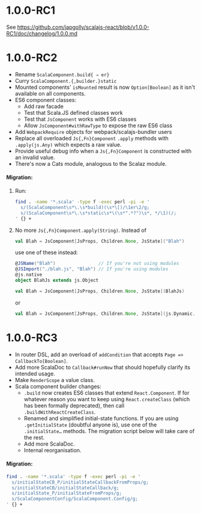 # 1.0.0-RC1

See https://github.com/japgolly/scalajs-react/blob/v1.0.0-RC1/doc/changelog/1.0.0.md


# 1.0.0-RC2

* Rename `ScalaComponent.build{ ⇒ er}`
* Curry `ScalaComponent.{,builder.}static`
* Mounted components' `isMounted` result is now `Option[Boolean]` as it isn't available on all components.
* ES6 component classes:
  * Add raw facade
  * Test that Scala.JS defined classes work
  * Test that `JsComponent` works with ES6 classes
  * Allow `JsComponent#withRawType` to expose the raw ES6 class
* Add `WebpackRequire` objects for webpack/scalajs-bundler users
* Replace all overloaded `Js{,Fn}Component` `.apply` methods with `.apply(js.Any)` which expects a raw value.
* Provide useful debug info when a `Js{,Fn}Component` is constructed with an invalid value.
* There's now a Cats module, analogous to the Scalaz module.

#### Migration:
1. Run:
    ```sh
    find . -name '*.scala' -type f -exec perl -pi -e '
      s/(ScalaComponent\s*\.\s*build)(\s*\[)/\1er\2/g;
      s/(ScalaComponent\s*\.\s*static\s*\(\s*".*?")\s*, */\1)(/;
    ' {} +
    ```
2. No more `Js{,Fn}Component.apply(String)`. Instead of
    ```scala
    val Blah = JsComponent[JsProps, Children.None, JsState]("Blah")
    ```
    use one of these instead:
    ```scala
    @JSName("Blah")                // If you're not using modules
    @JSImport("./blah.js", "Blah") // If you're using modules
    @js.native
    object BlahJs extends js.Object

    val Blah = JsComponent[JsProps, Children.None, JsState](BlahJs)
    ```
    or
    ```scala
    val Blah = JsComponent[JsProps, Children.None, JsState](js.Dynamic.global.Blah)
    ```

# 1.0.0-RC3

* In router DSL, add an overload of `addCondition` that accepts `Page => CallbackTo[Boolean]`.
* Add more ScalaDoc to `Callback#runNow` that should hopefully clarify its intended usage.
* Make `RenderScope` a value class.
* Scala component builder changes:
  * `.build` now creates ES6 classes that extend `React.Component`.
    If for whatever reason you want to keep using `React.createClass` (which has been formally deprecated),
    then call `.buildWithReactCreateClass`.
  * Renamed and simplified initial-state functions.
    If you are using `.getInitialState` (doubtful anyone is), use one of the `.initialState…` methods.
    The migration script below will take care of the rest.
  * Add more ScalaDoc.
  * Internal reorganisation.

#### Migration:
```sh
find . -name '*.scala' -type f -exec perl -pi -e '
  s/initialStateCB_P/initialStateCallbackFromProps/g;
  s/initialStateCB/initialStateCallback/g;
  s/initialState_P/initialStateFromProps/g;
  s/ScalaComponentConfig/ScalaComponent.Config/g;
' {} +
```
